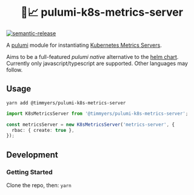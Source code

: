 <h1 align="center">🍹📈 pulumi-k8s-metrics-server</h1>

[![semantic-release](https://img.shields.io/badge/%20%20%F0%9F%93%A6%F0%9F%9A%80-semantic--release-e10079.svg)](https://github.com/semantic-release/semantic-release)

A [pulumi](https://www.pulumi.com) module for instantiating [Kubernetes Metrics Servers](https://github.com/kubernetes-incubator/metrics-server).

Aims to be a full-featured *pulumi native* alternative to the [helm chart](https://github.com/helm/charts/tree/master/stable/metrics-server). Currently only javascript/typescript are supported.  Other languages may follow.

## Usage

`yarn add @timmyers/pulumi-k8s-metrics-server`

```typescript
import K8sMetricsServer from '@timmyers/pulumi-k8s-metrics-server';

const metricsServer = new K8sMetricsServer('metrics-server', {
  rbac: { create: true },
});
```

## Development
### Getting Started
Clone the repo, then:
`yarn`
